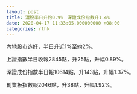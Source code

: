 ```yaml
---
layout: post
title: 滬股半日升約0.9%　深證成份指數升1.4%
date: 2020-04-17 11:33:05.000000000 +08:00
categories: rthk
---
```


內地股市造好，半日升近1%至約2%。

上證指數半日收報2845點，升25點，升幅0.89%。

深證成份指數半日報10614點，升143點，升幅1.37%。

創業板指數報2046點，升38點，升幅1.92%。
